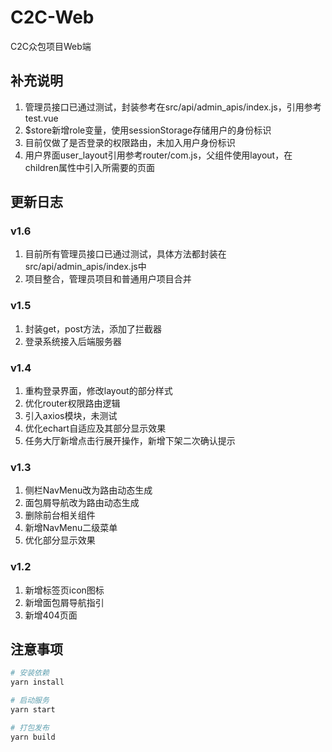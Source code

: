 # C2C-Web
C2C众包项目Web端

## 补充说明
1. 管理员接口已通过测试，封装参考在src/api/admin_apis/index.js，引用参考test.vue
2. $store新增role变量，使用sessionStorage存储用户的身份标识
3. 目前仅做了是否登录的权限路由，未加入用户身份标识
4. 用户界面user_layout引用参考router/com.js，父组件使用layout，在children属性中引入所需要的页面

## 更新日志
### v1.6
1. 目前所有管理员接口已通过测试，具体方法都封装在src/api/admin_apis/index.js中
2. 项目整合，管理员项目和普通用户项目合并

### v1.5
1. 封装get，post方法，添加了拦截器
2. 登录系统接入后端服务器

### v1.4
1. 重构登录界面，修改layout的部分样式
2. 优化router权限路由逻辑
3. 引入axios模块，未测试
4. 优化echart自适应及其部分显示效果
5. 任务大厅新增点击行展开操作，新增下架二次确认提示

### v1.3
1. 侧栏NavMenu改为路由动态生成
2. 面包屑导航改为路由动态生成
3. 删除前台相关组件
4. 新增NavMenu二级菜单
5. 优化部分显示效果

### v1.2
1. 新增标签页icon图标
2. 新增面包屑导航指引
3. 新增404页面

## 注意事项
```bash
# 安装依赖
yarn install

# 启动服务
yarn start

# 打包发布
yarn build
```
